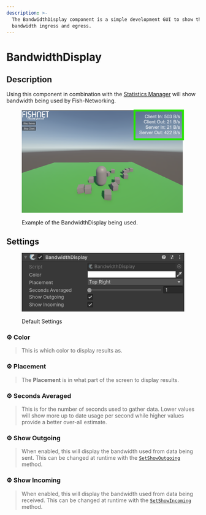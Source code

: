 ```yaml
---
description: >-
  The BandwidthDisplay component is a simple development GUI to show the
  bandwidth ingress and egress.
---
```


# BandwidthDisplay

## Description

Using this component in combination with the [Statistics Manager](../managers/statisticsmanager.md) will show bandwidth being used by Fish-Networking.

<div align="left"><figure><img src="../../../.gitbook/assets/bandwidth-display-example.png" alt="Image showing the current bandwidth being used at the top right of a screen in a game."><figcaption><p>Example of the BandwidthDisplay being used.</p></figcaption></figure></div>

## Settings

<div align="left"><figure><img src="../../../.gitbook/assets/bandwidth-display-component.png" alt=""><figcaption><p>Default Settings</p></figcaption></figure></div>

### :gear:  **Color**

> This is which color to display results as.

### :gear:  **Placement**

> The **Placement** is in what part of the screen to display results.

### :gear:  **Seconds Averaged**

> This is for the number of seconds used to gather data. Lower values will show more up to date usage per second while higher values provide a better over-all estimate.

### :gear:  **Show Outgoing**

> When enabled, this will display the bandwidth used from data being sent. This can be changed at runtime with the [`SetShowOutgoing`](https://fish-networking.com/FishNet/api/api/FishNet.Component.Utility.BandwidthDisplay.html#FishNet_Component_Utility_BandwidthDisplay_SetShowOutgoing_System_Boolean_) method.

### :gear:  **Show Incoming**

> When enabled, this will display the bandwidth used from data being received. This can be changed at runtime with the [`SetShowIncoming`](https://fish-networking.com/FishNet/api/api/FishNet.Component.Utility.BandwidthDisplay.html#FishNet_Component_Utility_BandwidthDisplay_SetShowIncoming_System_Boolean_) method.
